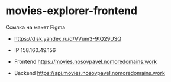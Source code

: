 # movies-explorer-frontend

Ссылка на макет Figma
* https://disk.yandex.ru/d/VVum3-9tQ29USQ


* IP 158.160.49.156
* Frontend https://movies.nosovpavel.nomoredomains.work
* Backend https://api.movies.nosovpavel.nomoredomains.work
